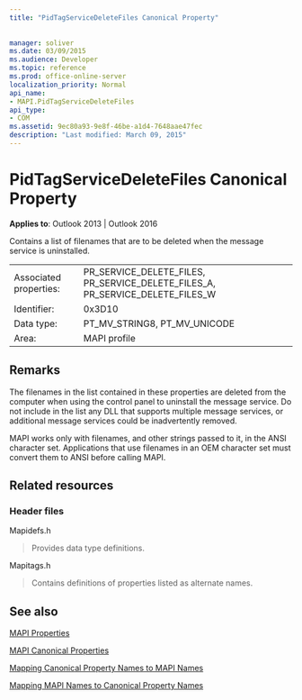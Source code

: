 ```yaml
---
title: "PidTagServiceDeleteFiles Canonical Property"
 
 
manager: soliver
ms.date: 03/09/2015
ms.audience: Developer
ms.topic: reference
ms.prod: office-online-server
localization_priority: Normal
api_name:
- MAPI.PidTagServiceDeleteFiles
api_type:
- COM
ms.assetid: 9ec80a93-9e8f-46be-a1d4-7648aae47fec
description: "Last modified: March 09, 2015"
---
```


# PidTagServiceDeleteFiles Canonical Property

  
  
**Applies to**: Outlook 2013 | Outlook 2016 
  
Contains a list of filenames that are to be deleted when the message service is uninstalled.
  
|||
|:-----|:-----|
|Associated properties:  <br/> |PR_SERVICE_DELETE_FILES, PR_SERVICE_DELETE_FILES_A, PR_SERVICE_DELETE_FILES_W  <br/> |
|Identifier:  <br/> |0x3D10  <br/> |
|Data type:  <br/> |PT_MV_STRING8, PT_MV_UNICODE  <br/> |
|Area:  <br/> |MAPI profile  <br/> |
   
## Remarks

The filenames in the list contained in these properties are deleted from the computer when using the control panel to uninstall the message service. Do not include in the list any DLL that supports multiple message services, or additional message services could be inadvertently removed.
  
MAPI works only with filenames, and other strings passed to it, in the ANSI character set. Applications that use filenames in an OEM character set must convert them to ANSI before calling MAPI.
  
## Related resources

### Header files

Mapidefs.h
  
> Provides data type definitions.
    
Mapitags.h
  
> Contains definitions of properties listed as alternate names.
    
## See also



[MAPI Properties](mapi-properties.md)
  
[MAPI Canonical Properties](mapi-canonical-properties.md)
  
[Mapping Canonical Property Names to MAPI Names](mapping-canonical-property-names-to-mapi-names.md)
  
[Mapping MAPI Names to Canonical Property Names](mapping-mapi-names-to-canonical-property-names.md)

